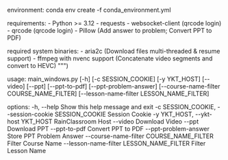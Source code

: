 environment:
    conda env create -f conda_environment.yml

    
requirements:
    - Python >= 3.12
    - requests
    - websocket-client (qrcode login)
    - qrcode (qrcode login)
    - Pillow (Add answer to problem; Convert PPT to PDF)

required system binaries:
    - aria2c (Download files multi-threaded & resume support)
    - ffmpeg with nvenc support (Concatenate video segments and convert to HEVC)
""")

usage: main_windows.py [-h] [-c SESSION_COOKIE] [-y YKT_HOST] [--video] [--ppt] [--ppt-to-pdf] [--ppt-problem-answer]
                       [--course-name-filter COURSE_NAME_FILTER] [--lesson-name-filter LESSON_NAME_FILTER]

options:
  -h, --help            Show this help message and exit
  -c SESSION_COOKIE, --session-cookie SESSION_COOKIE
                        Session Cookie
  -y YKT_HOST, --ykt-host YKT_HOST
                        RainClassroom Host
  --video               Download Video
  --ppt                 Download PPT
  --ppt-to-pdf          Convert PPT to PDF
  --ppt-problem-answer  Store PPT Problem Answer
  --course-name-filter COURSE_NAME_FILTER
                        Filter Course Name
  --lesson-name-filter LESSON_NAME_FILTER
                        Filter Lesson Name
